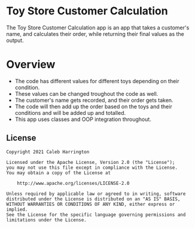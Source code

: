 # Toy Store Customer Calculation

The Toy Store Customer Calculation app is an app that takes a customer's name, and calculates their order, while returning their final values as the output.

# Overview
- The code has different values for different toys depending on their condition.
- These values can be changed troughout the code as well.
- The customer's name gets recorded, and their order gets taken.
- The code will then add up the order based on the toys and their conditions and will be added up and totalled. 
- This app uses classes and OOP integration throughout. 


## License

    Copyright 2021 Caleb Harrington

    Licensed under the Apache License, Version 2.0 (the "License");
    you may not use this file except in compliance with the License.
    You may obtain a copy of the License at

        http://www.apache.org/licenses/LICENSE-2.0

    Unless required by applicable law or agreed to in writing, software
    distributed under the License is distributed on an "AS IS" BASIS,
    WITHOUT WARRANTIES OR CONDITIONS OF ANY KIND, either express or implied.
    See the License for the specific language governing permissions and
    limitations under the License.
